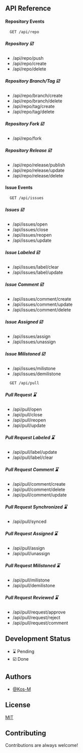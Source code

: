 
# 
    
## API Reference

#### Repository Events

```http
  GET /api/repo
```

##### Repository ☑️
- /api/repo/push
- /api/repo/create
- /api/repo/delete

##### Repository Branch/Tag ☑️
- /api/repo/branch/create
- /api/repo/branch/delete
- /api/repo/tag/create
- /api/repo/tag/delete

##### Repository Fork  ☑️
- /api/repo/fork
##### Repository Release  ☑️
- /api/repo/release/publish
- /api/repo/release/update
- /api/repo/release/delete

#### Issue Events

```http
  GET /api/issues
```
##### Issues  ☑️
- /api/issues/open
- /api/issues/close
- /api/issues/reopen
- /api/issues/update
##### Issue Labeled ☑️
- /api/issues/label/clear
- /api/issues/label/update
##### Issue Comment ☑️
- /api/issues/comment/create
- /api/issues/comment/update
- /api/issues/comment/delete
##### Issue Assigned ☑️
- /api/issues/assign
- /api/issues/unassign
##### Issue Milistoned ☑️
- /api/issues/milistone
- /api/issues/demilistone


```http
  GET /api/pull
```
##### Pull Request ⌛
- /api/pull/open
- /api/pull/close
- /api/pull/reopen
- /api/pull/update
##### Pull Request Labeled ⌛
- /api/pull/label/update
- /api/pull/label/clear
##### Pull Request Comment ⌛
- /api/pull/comment/create
- /api/pull/comment/delete
- /api/pull/comment/update
##### Pull Request Synchronized ⌛
- /api/pull/synced
##### Pull Request Assigned ⌛
- /api/pull/assign
- /api/pull/unassign
##### Pull Request Milistoned ⌛
- /api/pull/milistone
- /api/pull/demilistone
##### Pull Request Reviewed ⌛
- /api/pull/request/approve
- /api/pull/request/reject
- /api/pull/request/comment





## Development Status
- ⌛ Pending
- ☑️ Done










## Authors

- [@Kos-M](https://www.github.com/Kos-M)


## License

[MIT](https://choosealicense.com/licenses/mit/)


## Contributing

Contributions are always welcome!




